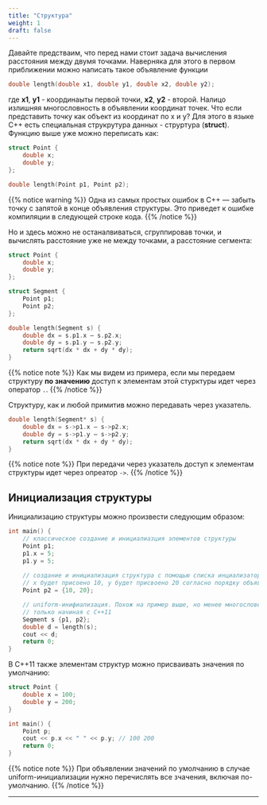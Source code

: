 ```yaml
---
title: "Структура"
weight: 1
draft: false
---
```


Давайте предстваим, что перед нами стоит задача вычисления расстояния между двумя точками. Наверняка для этого в первом приближении можно написать такое объявление функции
```cpp
double length(double x1, double y1, double x2, double y2);
```
где **x1**, **y1** - координаыты первой точки, **x2**, **y2** - второй. Налицо излишняя многословность в объявлении координат точек. Что если представить точку как объект из координат по x и y? Для этого в языке С++ есть специальная струкрутура данных - струртура (**struct**). Функцию выше уже можно переписать как:
```cpp
struct Point {
    double x;
    double y;
};

double length(Point p1, Point p2);
```
{{% notice warning %}}
Одна из самых простых ошибок в C++ — забыть точку с запятой в конце объявления структуры. Это приведет к ошибке компиляции в следующей строке кода.
{{% /notice %}}

Но и здесь можно не останалвиваться, сгруппировав точки, и вычислять расстояние уже не между точками, а расстояние сегмента:
```cpp
struct Point {
    double x;
    double y;
};

struct Segment {
    Point p1;
    Point p2;
};

double length(Segment s) {
    double dx = s.p1.x – s.p2.x;
    double dy = s.p1.y – s.p2.y;
    return sqrt(dx * dx + dy * dy);
}
```

{{% notice note %}}
Как мы видем из примера, если мы передаем структуру **по значению** доступ к элементам этой стурктуры идет через оператор ```.```.
{{% /notice %}}

Структуру, как и любой примитив можно передавать через указатель.
```cpp
double length(Segment* s) {
    double dx = s->p1.x – s->p2.x;
    double dy = s->p1.y – s->p2.y;
    return sqrt(dx * dx + dy * dy);
}
```
{{% notice note %}}
При передачи через указатель доступ к элементам структуры идет через опреатор ```->```.
{{% /notice %}}

## Инициализация структуры
Инициализацию структуры можно произвести следующим образом:
```cpp
int main() {
    // классическое создание и инициалиазция элементов структуры
    Point p1;
    p1.x = 5;
    p1.y = 5;
    
    // создание и инициализация структура с помощью списка инциализаторов
    // x будет присоено 10, y будет присвоено 20 согласно порядку объявленному в Point
    Point p2 = {10, 20};

    // uniform-инифиализация. Похож на пример выше, но менее многословен
    // только начиная с C++11
    Segment s {p1, p2};
    double d = length(s);
    cout << d;
    return 0;
}
```
В C++11 также элементам структур можно присваивать значения по умолчанию:
```cpp
struct Point {
    double x = 100;
    double y = 200;
}

int main() {
    Point p;
    cout << p.x << " " << p.y; // 100 200
    return 0;
}
```
{{% notice note %}}
При объявлении значений по умолчанию в случае uniform-инициализации нужно перечислять все зчачения, включая по-умолчанию.
{{% /notice %}}

---